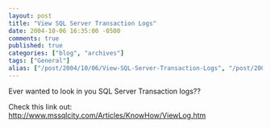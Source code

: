 ```yaml
---
layout: post
title: "View SQL Server Transaction Logs"
date: 2004-10-06 16:35:00 -0500
comments: true
published: true
categories: ["blog", "archives"]
tags: ["General"]
alias: ["/post/2004/10/06/View-SQL-Server-Transaction-Logs", "/post/2004/10/06/view-sql-server-transaction-logs"]
---
```

<!-- more -->
<P>Ever wanted to look in you SQL Server Transaction logs??</P>
<P>Check this link out: <A href="http://www.mssqlcity.com/Articles/KnowHow/ViewLog.htm">http://www.mssqlcity.com/Articles/KnowHow/ViewLog.htm</A></P>
